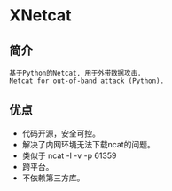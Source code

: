 ﻿# XNetcat
## 简介
```
基于Python的Netcat, 用于外带数据攻击.
Netcat for out-of-band attack (Python).
```

## 优点
- 代码开源，安全可控。
- 解决了内网环境无法下载ncat的问题。
- 类似于 ncat -l -v -p 61359
- 跨平台。
- 不依赖第三方库。
